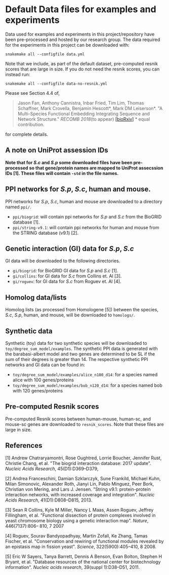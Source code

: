 # Default Data files for examples and experiments

Data used for examples and experiments in this project/repository have been pre-processed and hosted by our research group. The data required for the experiments in this project can be downloaded with:

	snakemake all --configfile data.yml

Note that we include, as part of the default dataset,  pre-computed resnik scores that are large in size. If you do not need the resnik scores, you can instead run:
	
	snakemake all --configfile data-no-resnik.yml

Please see Section 4.4 of,

> Jason Fan, Anthony Cannistra, Inbar Fried, Tim Lim, Thomas Schaffner, Mark Crovella, Benjamin Hescott*, Mark DM Leiserson*. "A Multi-Species Functional Embedding Integrating Sequence and Network Structure."  _RECOMB 2018_(to appear)  [[bioRxiv]](https://www.biorxiv.org/content/early/2018/03/30/229211)  * equal contribution.

for complete details.


## A note on UniProt assession IDs

**Note that for _S.c_ and _S.p_ some downloaded files have been pre-processed so that gene/protein names are mapped to UniProt assecssion IDs [1]. These files will contain `-std` in the file names.**

## PPI networks for _S.p_, _S.c_, human and mouse.

PPI networks for _S.p_, _S.c_, human and mouse are downloaded to a directory named `ppi/`.
* `ppi/biogrid`: will contain ppi networks for _S.p_ and _S.c_ from the BioGRID database [1].
* `ppi/string-v9.1`: will contain ppi networks for human and mouse from the STRING database (v9.1) [2].

## Genetic interaction (GI) data for _S.p_, _S.c_

GI data will be downloaded to the following directories.
* `gi/biogrid`:  for BioGRID GI data for _S.p_ and _S.c_ [1].
* `gi/collins`: for GI data for _S.c_ from Collins et. Al [3].
* `gi/roguev`:  for GI data for _S.c_ from Roguev et. Al [4].

##  Homolog data/lists

Homolog lists (as processed from Homologene [5]) between the species, _S.c_, _S.p_, human, and mouse, will be downloaded to `homologs/`.

## Synthetic data

Synthetic (toy) data for two synthetic species will be downloaded to `toy/degree_sum_model/examples`. The synthetic PPI data is generated with the barabasi-albert model and two genes are determined to be SL if the sum of their degrees is greater than 14. The respective synthetic PPI networks and GI data can be found in:
* `toy/degree_sum_model/examples/alice_n100_d14`: for a species named alice with 100 genes/proteins
* `toy/degree_sum_model/examples/bob_n120_d14`: for a species named bob with 120 genes/proteins

## Pre-computed Resnik scores

Pre-computed Resnik scores between human-mouse, human-sc, and mouse-sc genes are downloaded to `resnik_scores`. Note that these files are large in size.

## References
[1] Andrew Chatraryamontri, Rose Oughtred, Lorrie Boucher, Jennifer Rust, Christie Chang, et al. "The biogrid interaction database: 2017 update". _Nucleic Acids Research_, 45(D1):D369–D379,

[2] Andrea Franceschini, Damian Szklarczyk, Sune Frankild, Michael Kuhn, Milan Simonovic, Alexander Roth, Jianyi Lin, Pablo Minguez, Peer Bork, Christian von Mering, and Lars J. Jensen. "String v9.1: protein-protein interaction networks, with increased coverage and integration". _Nucleic Acids Research_, 41(D1):D808–D815, 2013.

[3] Sean R Collins, Kyle M Miller, Nancy L Maas, Assen Roguev, Jeffrey Fillingham, et al. "Functional dissection of protein complexes involved in yeast chromosome biology using a genetic interaction map".  _Nature_, 446(7137):806– 810, 7 2007

[4] Roguev, Sourav Bandyopadhyay, Martin Zofall, Ke Zhang, Tamas Fischer, et al. "Conservation and rewiring of functional modules revealed by an epistasis map in fission yeast".  _Science_, 322(5900):405–410, 8 2008.

[5] Eric W Sayers, Tanya Barrett, Dennis A Benson, Evan Bolton, Stephen H Bryant, et al. "Database resources of the national center for biotechnology information". _Nucleic acids research_, 39(suppl 1):D38–D51, 2011.